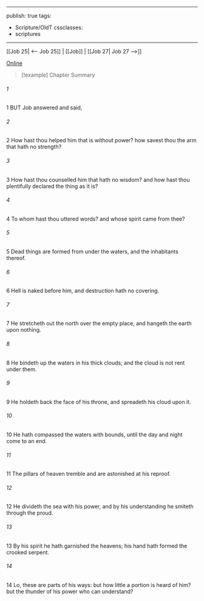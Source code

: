 

---
publish: true
tags:
  - Scripture/OldT
cssclasses:
  - scriptures
---
[[Job 25| <-- Job 25]] | [[Job]] | [[Job 27| Job 27 -->]]

[Online](https://churchofjesuschrist.org/study/scriptures/ot/job/26?lang=eng)

>[!example] Chapter Summary
>
###### 1
1 BUT Job answered and said,
###### 2
2 How hast thou helped him that is without power?  how savest thou the arm that hath no strength?
###### 3
3 How hast thou counselled him that hath no wisdom?  and how hast thou plentifully declared the thing as it is?
###### 4
4 To whom hast thou uttered words?  and whose spirit came from thee?
###### 5
5 Dead things are formed from under the waters, and the inhabitants thereof.
###### 6
6 Hell is naked before him, and destruction hath no covering.
###### 7
7 He stretcheth out the north over the empty place, and hangeth the earth upon nothing.
###### 8
8 He bindeth up the waters in his thick clouds; and the cloud is not rent under them.
###### 9
9 He holdeth back the face of his throne, and spreadeth his cloud upon it.
###### 10
10 He hath compassed the waters with bounds, until the day and night come to an end.
###### 11
11 The pillars of heaven tremble and are astonished at his reproof.
###### 12
12 He divideth the sea with his power, and by his understanding he smiteth through the proud.
###### 13
13 By his spirit he hath garnished the heavens; his hand hath formed the crooked serpent.
###### 14
14 Lo, these are parts of his ways: but how little a portion is heard of him?  but the thunder of his power who can understand?



